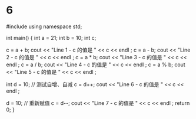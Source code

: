 # 6
#include <iostream>
using namespace std;
 
int main()
{
   int a = 21;
   int b = 10;
   int c;
 
   c = a + b;
   cout << "Line 1 - c 的值是 " << c << endl ;
   c = a - b;
   cout << "Line 2 - c 的值是 " << c << endl ;
   c = a * b;
   cout << "Line 3 - c 的值是 " << c << endl ;
   c = a / b;
   cout << "Line 4 - c 的值是 " << c << endl ;
   c = a % b;
   cout << "Line 5 - c 的值是 " << c << endl ;
 
   int d = 10;   //  测试自增、自减
   c = d++;
   cout << "Line 6 - c 的值是 " << c << endl ;
 
   d = 10;    // 重新赋值
   c = d--;
   cout << "Line 7 - c 的值是 " << c << endl ;
   return 0;
}
